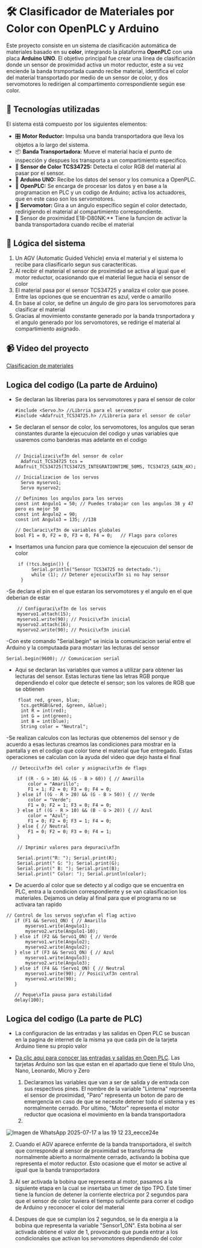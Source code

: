 # 🛠️ Clasificador de Materiales por Color con OpenPLC y Arduino

Este proyecto consiste en un sistema de clasificación automática de materiales basado en su **color**, integrando la plataforma **OpenPLC** con una placa **Arduino UNO**. El objetivo principal fue crear una línea de clasificación donde un sensor de proximidad activa un motor reductor, este a su vez enciende la banda trsmportada cuando recibe material, identifica el color del material transportado por medio de un sensor de color, y dos servomotores lo redirigen al compartimento correspondiente según ese color.

## 🧰 Tecnologías utilizadas

El sistema está compuesto por los siguientes elementos:

- 🎛️ **Motor Reductor:** Impulsa una banda transportadora que lleva los objetos a lo largo del sistema.
- 📦 **Banda Transportadora:** Mueve el material hacia el punto de inspección y despues los transporta a un compartimiento especifico.
- 🎨 **Sensor de Color TCS34725:** Detecta el color RGB del material al pasar por el sensor.
- 🔄 **Arduino UNO:** Recibe los datos del sensor y los comunica a OpenPLC.
- 🧠 **OpenPLC:** Se encarga de procesar los datos y en base a la programacion en PLC y un codigo de Arduino; activa los actuadores, que en este caso son los servomotores.
- 🤖 **Servomotor:** Gira a un ángulo específico según el color detectado, redirigiendo el material al compartimiento correspondiente.
-  🔦 Sensor de proximidad E18-D80NK:** Tiene la funcion de activar la banda transportadora cuando recibe el material
  

## 🔁 Lógica del sistema

1. Un AGV (Automatic Guided Vehicle) envia el material y el sistema lo recibe para cliasificarlo segun sus caracteriticas.
2. Al recibir el material el sensor de proximidad se activa al igual que el motor reductor, ocasionando que el material llegue hacia el sensor de color
3. El material pasa por el sensor TCS34725 y analiza el color que posee. Entre las opciones que se encuentran es azul, verde o amarillo
4. En base al color, se define un ángulo de giro para los servomotores para clasificar el material 
5. Gracias al movimiento constante generado por la banda trsnportadora y el angulo generado por los servomotores, se redirige el material al compartimiento asignado.


## 📹 Video del proyecto

[Clasificacion de materiales](https://youtube.com/shorts/kHZi7zJUA0E?feature=share)


##  Logica del codigo (La parte de Arduino)

- Se declaran las librerias para los servomotores y para el sensor de color

  ```
  #include <Servo.h> //Librria para el servomotor 
  #include <Adafruit_TCS34725.h> //Libreria para el sensor de color
   ```
- Se declaran el sensor de color, los servomotores, los angulos que seran constantes durante la ejecucuion del codigo y unas variables que usaremos como banderas mas adelante en el codigo 

  ```

  // Inicializaci\xf3n del sensor de color
    Adafruit_TCS34725 tcs = Adafruit_TCS34725(TCS34725_INTEGRATIONTIME_50MS, TCS34725_GAIN_4X);

  // Inicializacion de los servos
    Servo myservo1;
    Servo myservo2;

  // Definimos los angulos para los servos
  const int Angulo1 = 50; // Puedes trabajar con los angulos 38 y 47 pero es mejor 50 
  const int Angulo2 = 90;
  const int Angulo3 = 135; //138
  
  // Declaraci\xf3n de variables globales
  bool F1 = 0, F2 = 0, F3 = 0, F4 = 0;   // Flags para colores
  
- Insertamos una funcion para que comience la ejecucuion del sensor de color
  ```
   if (!tcs.begin()) {
        Serial.println("Sensor TCS34725 no detectado.");
        while (1); // Detener ejecuci\xf3n si no hay sensor
    }
-Se declara el pin en el que estaran los servomotores y el angulo en el que deberian de estar 
```
    // Configuraci\xf3n de los servos
    myservo1.attach(15);
    myservo1.write(90); // Posici\xf3n inicial
    myservo2.attach(16);
    myservo2.write(90); // Posici\xf3n inicial

```
-Con este comando "Serial.begin" se inicia la comunicacion serial entre el Arduino y la computaada para mostarr las lecturas del sensor

    Serial.begin(9600); // Comunicacion serial

- Aqui se declaran las variables que vamos a utilizar para obtener las lecturas del sensor. Estas lecturas tiene las letras RGB porque dependiendo el color que detecte el sensor; son los valores de RGB que se obtienen

  ```
   float red, green, blue;
    tcs.getRGB(&red, &green, &blue);
    int R = int(red);
    int G = int(green);
    int B = int(blue);
    String color = "Neutral";

-Se realizan calculos con las lecturas que obtenemos del sensor y de acuerdo a esas lecturas creamos las condiciones para mostrar en la pantalla y en el codigo que color tiene el material que fue entregado. Estas operaciones se calculan con la ayuda del video que dejo hasta el final

```
  // Detecci\xf3n del color y asignaci\xf3n de flags

    if ((R - G > 10) && (G - B > 60)) { // Amarillo
        color = "Amarillo";
        F1 = 1; F2 = 0; F3 = 0; F4 = 0;
    } else if ((G - R > 20) && (G - B > 50)) { // Verde
        color = "Verde";
        F1 = 0; F2 = 1; F3 = 0; F4 = 0;
    } else if ((G - R > 10) && (B - G > 20)) { // Azul
        color = "Azul";
        F1 = 0; F2 = 0; F3 = 1; F4 = 0;
    } else { // Neutral
        F1 = 0; F2 = 0; F3 = 0; F4 = 1;
    }

    // Imprimir valores para depuraci\xf3n

    Serial.print("R: "); Serial.print(R);
    Serial.print(" G: "); Serial.print(G);
    Serial.print(" B: "); Serial.print(B);
    Serial.print(" Color: "); Serial.println(color);
```
- De acuerdo al color que se detecto y al codigo que se encuentra en PLC, entra a la condicion correspondiente y se van calasificacion los materiales. Dejamos un delay al final para que el programa no se activara tan rapido

 ```
// Control de los servos seg\xfan el flag activo
    if (F1 && Servo1_ON) { // Amarillo
        myservo1.write(Angulo1);
        myservo2.write(Angulo1-10);
    } else if (F2 && Servo1_ON) { // Verde
        myservo1.write(Angulo2);
        myservo2.write(Angulo2);
    } else if (F3 && Servo1_ON) { // Azul
        myservo1.write(Angulo3);
        myservo2.write(Angulo3);
    } else if (F4 && !Servo1_ON) { // Neutral
        myservo1.write(90); // Posici\xf3n central
        myservo2.write(90);
    }

    // Peque\xf1a pausa para estabilidad
    delay(100);

```
##   Logica del codigo (La parte de PLC)

- La configuracion de las entradas y las salidas en Open PLC se buscan en la pagina de internet de la misma ya que cada pin de la tarjeta Arduino tiene su propio valor
  
- [Da clic aqui para conocer las entradas y salidas en Open PLC](https://autonomylogic.com/docs/2-4-physical-addressing/). Las tarjetas Arduino son las que estan en el apartado que tiene el titulo Uno, Nano, Leonardo, Micro y Zero

  1. Declaramos las variables que van a ser de salida y de entrada con sus respectivos pines. El nombre de la variable "Linterna" reprseenta el sensor de proximidad, "Paro" representa un boton de paro de emergencia en caso de que se necesite detener todo el sistema y es normalmente cerrado. Por ultimo, "Motor" representa el motor reductor que ocasiona el movimiento en la banda transportadora
  2. 
![Imagen de WhatsApp 2025-07-17 a las 19 12 23_eecce24e](https://github.com/user-attachments/assets/0e2fdfed-3444-4bae-87ff-3cb1ee5e3fb5)



2.  Cuando el AGV aparece enfernte de la banda transportadora, el switch que corresponde al sensor de proximidad se transforma de normalmente abierto a normalmente cerrado, activando la bobina que representa el motor reductor. Esto ocasione que el motor se active al igual que la banda transportadora
   
3. Al ser activada la bobina que representa al motor, pasamos a la siguiente etapa en la cual se insertaba un timer de tipo TPO. Este timer tiene la funcion de detener la corriente electrica por 2 segundos para que el sensor de color tuviera el tiempo suficiente para correr el codigo de Arduino y reconocer el color del material
   
4. Despues de que se cumplan los 2 segundos, se le da energia a la bobina que representa la variable "Sensor1_ON". Esta bobina al ser activada obtiene el valor de 1, provocando que pueda entrar a los condicionales que activan los servomotores dependiendo del color

   


  





